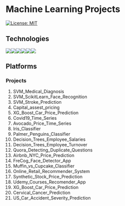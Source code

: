 Machine Learning Projects
=============================================
[![License: MIT](https://img.shields.io/badge/License-MIT-yellow.svg)](https://opensource.org/licenses/MIT "MIT License")
## Technologies

<div style="display:flex; margin: auto;">
 <img src="https://img.shields.io/badge/Python-3776AB?style=for-the-badge&logo=python&logoColor=white">
 <img src="https://img.shields.io/badge/TensorFlow-FF6F00?style=for-the-badge&logo=TensorFlow&logoColor=white">
 <img src="https://img.shields.io/badge/Keras-D00000?style=for-the-badge&logo=Keras&logoColor=white">
 <img src="https://img.shields.io/badge/scikit_learn-F7931E?style=for-the-badge&logo=scikit-learn&logoColor=white">
 <img src="https://img.shields.io/badge/Numpy-777BB4?style=for-the-badge&logo=numpy&logoColor=white">  
 <img src="https://img.shields.io/badge/Pandas-2C2D72?style=for-the-badge&logo=pandas&logoColor=white"> 
</div>

## Platforms

### Projects
1. SVM_Medical_Diagnosis
2. SVM_ScikitLearn_Face_Recognition
3. SVM_Stroke_Prediction
4. Capital_assest_pricing
5. XG_Boost_Car_Price_Prediction
6. Covid19_Time_Series
7. Avocado_Price_Time_Series
8. Iris_Classifier
9. Palmer_Penguins_Classifier
10. Decision_Trees_Employee_Salaries
11. Decision_Trees_Employee_Turnover
12. Quora_Detecting_Duplicate_Questions
13. Airbnb_NYC_Price_Prediction
14. FreCog_Face_Detector_App
15. Muffin_vs_Cupcake_Classifier
16. Online_Retail_Recommender_System
17. Synthetic_Stock_Price_Prediction
18. Udemy_Courses_Recomender_App
19. XG_Boost_Car_Price_Prediction
20. Cervical_Cancer_Prediction
21. US_Car_Accident_Severity_Prediction




 
<br>
<!--<br>

### Projects

| Project Name | Description |
| ------------- | ------------- |
| Content Cell  | Content Cell  |
| Content Cell  | Content Cell  | -->
